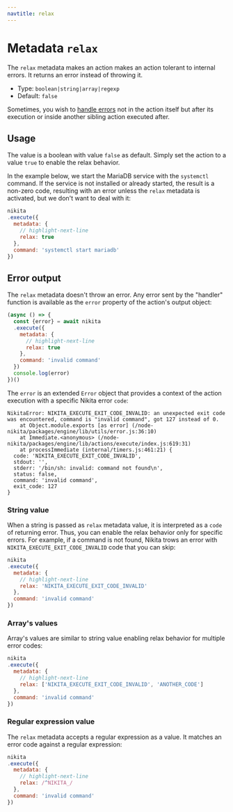 ```yaml
---
navtitle: relax
---
```


# Metadata `relax`

The `relax` metadata makes an action makes an action tolerant to internal errors. It returns an error instead of throwing it.

* Type: `boolean|string|array|regexp`
* Default: `false`

Sometimes, you wish to [handle errors](/current/usages/error) not in the action itself but after its execution or inside another sibling action executed after.

## Usage

The value is a boolean with value `false` as default. Simply set the action to a value `true` to enable the relax behavior.

In the example below, we start the MariaDB service with the `systemctl` command. If the service is not installed or already started, the result is a non-zero code, resulting with an error unless the `relax` metadata is activated, but we don't want to deal with it:

```js
nikita
.execute({
  metadata: {
    // highlight-next-line
    relax: true
  },
  command: 'systemctl start mariadb'
})
```

## Error output

The `relax` metadata doesn't throw an error. Any error sent by the "handler" function is available as the `error` property of the action's output object:

```js
(async () => {
  const {error} = await nikita
  .execute({
    metadata: {
      // highlight-next-line
      relax: true
    },
    command: 'invalid command'
  })
  console.log(error)
})()
```

The `error` is an extended `Error` object that provides a context of the action execution with a specific Nikita error `code`:

```
NikitaError: NIKITA_EXECUTE_EXIT_CODE_INVALID: an unexpected exit code was encountered, command is "invalid command", got 127 instead of 0.
    at Object.module.exports [as error] (/node-nikita/packages/engine/lib/utils/error.js:36:10)
    at Immediate.<anonymous> (/node-nikita/packages/engine/lib/actions/execute/index.js:619:31)
    at processImmediate (internal/timers.js:461:21) {
  code: 'NIKITA_EXECUTE_EXIT_CODE_INVALID',
  stdout: '',
  stderr: '/bin/sh: invalid: command not found\n',
  status: false,
  command: 'invalid command',
  exit_code: 127
}
```

### String value

When a string is passed as `relax` metadata value, it is interpreted as a `code` of returning error. Thus, you can enable the relax behavior only for specific errors. For example, if a command is not found, Nikita trows an error with `NIKITA_EXECUTE_EXIT_CODE_INVALID` code that you can skip:

```js
nikita
.execute({
  metadata: {
    // highlight-next-line
    relax: 'NIKITA_EXECUTE_EXIT_CODE_INVALID'
  },
  command: 'invalid command'
})
```

### Array's values

Array's values are similar to string value enabling relax behavior for multiple error codes:

```js
nikita
.execute({
  metadata: {
    // highlight-next-line
    relax: ['NIKITA_EXECUTE_EXIT_CODE_INVALID', 'ANOTHER_CODE']
  },
  command: 'invalid command'
})
```

### Regular expression value

The `relax` metadata accepts a regular expression as a value. It matches an error code against a regular expression:

```js
nikita
.execute({
  metadata: {
    // highlight-next-line
    relax: /^NIKITA_/
  },
  command: 'invalid command'
})
```
